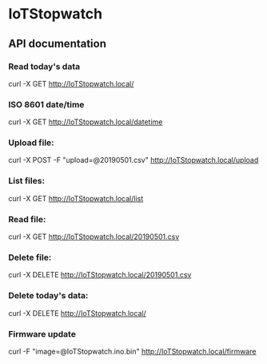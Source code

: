 # IoTStopwatch

## API documentation

### Read today's data
curl -X GET http://IoTStopwatch.local/

### ISO 8601 date/time
curl -X GET http://IoTStopwatch.local/datetime

### Upload file:
curl -X POST -F "upload=@20190501.csv" http://IoTStopwatch.local/upload

### List files:
curl -X GET http://IoTStopwatch.local/list

### Read file:
curl -X GET http://IoTStopwatch.local/20190501.csv

### Delete file:
curl -X DELETE http://IoTStopwatch.local/20190501.csv

### Delete today's data:
curl -X DELETE http://IoTStopwatch.local/

### Firmware update
curl -F "image=@IoTStopwatch.ino.bin" http://IoTStopwatch.local/firmware
